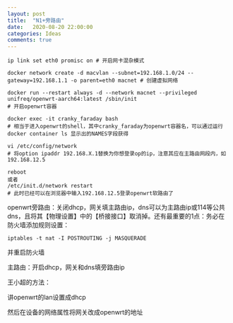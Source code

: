 ```yaml
---
layout: post
title:  "N1+旁路由"
date:   2020-08-20 22:00:00
categories: Ideas
comments: true
---
```

```
ip link set eth0 promisc on # 开启网卡混杂模式
```

```
docker network create -d macvlan --subnet=192.168.1.0/24 --gateway=192.168.1.1 -o parent=eth0 macnet # 创建虚拟网络
```

```
docker run --restart always -d --network macnet --privileged unifreq/openwrt-aarch64:latest /sbin/init 
# 开启openwrt容器
```

```
docker exec -it cranky_faraday bash 
# 相当于进入openwrt的shell，其中cranky_faraday为openwrt容器名，可以通过运行docker container ls 显示出的NAMES字段获得
```

```
vi /etc/config/network 
# 将option ipaddr 192.168.X.1替换为你想登录op的ip，注意其应在主路由网段内，如192.168.12.5
```

```
reboot
或者
/etc/init.d/network restart 
# 此时已经可以在浏览器中输入192.168.12.5登录openwrt软路由了
```

openwrt旁路由：关闭dhcp，网关填主路由ip，dns可以为主路由ip或114等公共dns，且将其【物理设置】中的【桥接接口】取消掉。还有最重要的1点：务必在防火墙添加规则设置：

```
iptables -t nat -I POSTROUTING -j MASQUERADE
```

并重启防火墙

主路由：开启dhcp，网关和dns填旁路由ip

王小超的方法：

讲openwrt的lan设置成dhcp

然后在设备的网络属性将网关改成openwrt的地址
